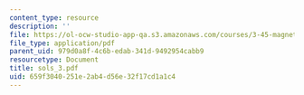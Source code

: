 ```yaml
---
content_type: resource
description: ''
file: https://ol-ocw-studio-app-qa.s3.amazonaws.com/courses/3-45-magnetic-materials-spring-2004/659f3040251e2ab4d56e32f17cd1a1c4_sols_3.pdf
file_type: application/pdf
parent_uid: 979d0a8f-4c6b-edab-341d-9492954cabb9
resourcetype: Document
title: sols_3.pdf
uid: 659f3040-251e-2ab4-d56e-32f17cd1a1c4
---
```

